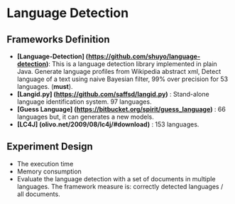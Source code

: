 # Language Detection
## Frameworks Definition

* **[Language-Detection] (https://github.com/shuyo/language-detection)**: This is a language detection library implemented in plain Java. Generate language profiles from Wikipedia abstract xml, Detect language of a text using naive Bayesian filter, 99% over precision for 53 languages. (**must**).
* **[Langid.py] (https://github.com/saffsd/langid.py)** : Stand-alone language identification system. 97 languages.
* **[Guess Language] (https://bitbucket.org/spirit/guess_language)** : 66 languages but, it can generates a new models.
* **[LC4J] (olivo.net/2009/08/lc4j/#download)** : 153 languages.

## Experiment Design

- The execution time
- Memory consumption
- Evaluate the language detection with a set of documents in multiple languages. The framework measure is: correctly detected languages / all documents.
